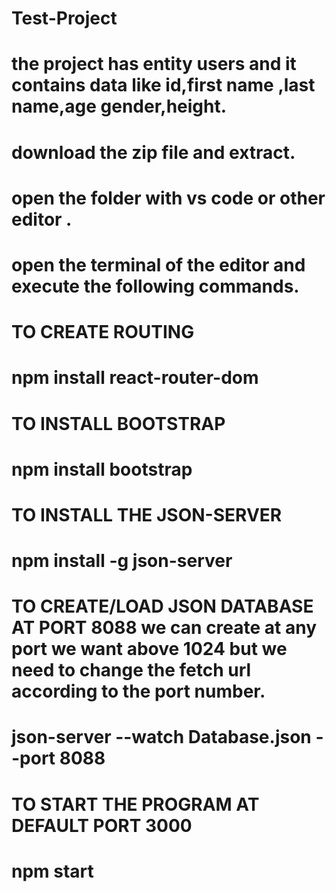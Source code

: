 # Test-Project
# the project has entity users and it contains data like id,first name ,last name,age gender,height.
# download the zip file and extract.
# open the folder with vs code or other editor .
# open the terminal of the editor and execute the following commands.
# TO CREATE ROUTING
# npm install react-router-dom
# TO INSTALL BOOTSTRAP
# npm install bootstrap
# TO INSTALL THE JSON-SERVER
# npm install -g json-server
# TO CREATE/LOAD JSON DATABASE AT  PORT 8088 we can create at any port we want above 1024 but we need to change the fetch url according to the port number.
# json-server --watch Database.json --port 8088
# TO START THE PROGRAM AT DEFAULT PORT 3000
# npm start
